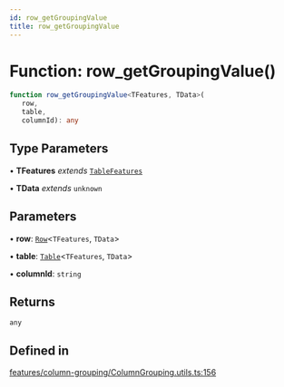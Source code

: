 ```yaml
---
id: row_getGroupingValue
title: row_getGroupingValue
---
```


# Function: row\_getGroupingValue()

```ts
function row_getGroupingValue<TFeatures, TData>(
   row, 
   table, 
   columnId): any
```

## Type Parameters

• **TFeatures** *extends* [`TableFeatures`](../interfaces/tablefeatures.md)

• **TData** *extends* `unknown`

## Parameters

• **row**: [`Row`](../type-aliases/row.md)\<`TFeatures`, `TData`\>

• **table**: [`Table`](../type-aliases/table.md)\<`TFeatures`, `TData`\>

• **columnId**: `string`

## Returns

`any`

## Defined in

[features/column-grouping/ColumnGrouping.utils.ts:156](https://github.com/TanStack/table/blob/b1e6b79157b0debc7222660572b06c8b857f4605/packages/table-core/src/features/column-grouping/ColumnGrouping.utils.ts#L156)
